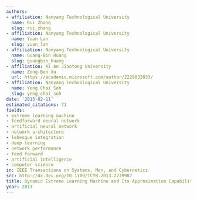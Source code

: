 ```yaml
---
authors:
- affiliation: Nanyang Technological University
  name: Rui Zhang
  slug: rui_zhang
- affiliation: Nanyang Technological University
  name: Yuan Lan
  slug: yuan_lan
- affiliation: Nanyang Technological University
  name: Guang-Bin Huang
  slug: guangbin_huang
- affiliation: Xi An Jiaotong University
  name: Zong-Ben Xu
  url: https://academic.microsoft.com/author/2228032833/
- affiliation: Nanyang Technological University
  name: Yeng Chai Soh
  slug: yeng_chai_soh
date: '2013-02-11'
estimated_citations: 71
fields:
- extreme learning machine
- feedforward neural network
- artificial neural network
- network architecture
- lebesgue integration
- deep learning
- network performance
- feed forward
- artificial intelligence
- computer science
in: IEEE Transactions on Systems, Man, and Cybernetics
src: http://dx.doi.org/10.1109/TCYB.2013.2239987
title: Dynamic Extreme Learning Machine and Its Approximation Capability
year: 2013
---
```

